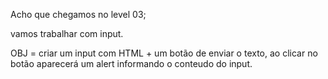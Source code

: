  Acho que chegamos no level 03;

 vamos trabalhar com input.

 OBJ = criar um input com HTML + um botão de enviar o texto, ao clicar no botão aparecerá um alert informando o conteudo do input.